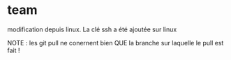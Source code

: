 # team

modification depuis linux.
La clé ssh a été ajoutée sur linux

NOTE : les git pull ne conernent bien QUE la branche sur laquelle le pull est fait !